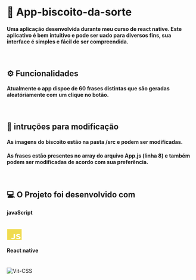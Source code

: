 # 🥠 App-biscoito-da-sorte 
#### Uma aplicação desenvolvida durante meu curso de react native. Este aplicativo é bem intuitivo e pode ser uado para diversos fins, sua interface é simples e fácil de ser compreendida.

<br/>

## ⚙️ Funcionalidades 
#### Atualmente o app dispoe de 60 frases distintas que são geradas aleatóriamente com um clique no botão.


<br/>

## 📄  intruções para modificação 
#### As imagens do biscoito estão na pasta /src e podem ser modificadas.
#### As frases estão presentes no array do arquivo App.js (linha 8) e também podem ser modificadas de acordo com sua preferência.

<br/>

## 💻 O Projeto foi desenvolvido com
#### javaScript <div style="display: inline_block"><br>
   <img align="center" alt="Vit-Js" height="30" width="40" src="https://raw.githubusercontent.com/devicons/devicon/master/icons/javascript/javascript-plain.svg"> </div>
#### React native <div style="display: inline_block"><br>
  <img align="center" alt="Vit-CSS" height="30" width="40" src="https://cdn.jsdelivr.net/gh/devicons/devicon/icons/react/react-original.svg" />
</div>
